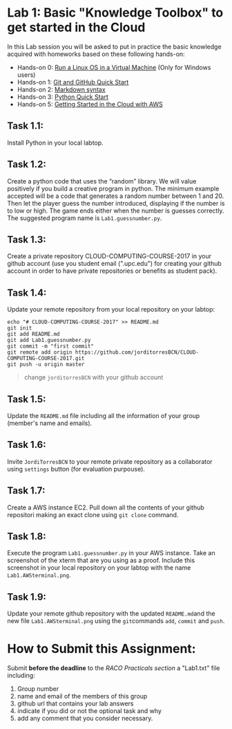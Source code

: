 # Lab 1: Basic "Knowledge Toolbox" to get started in the Cloud
In this Lab session you will be asked to put in practice the basic knowledge acquired with homeworks based on these following hands-on:

* Hands-on 0: [Run a Linux OS in a Virtual Machine](https://github.com/jorditorresBCN/Quick-Start/blob/master/LinuxOS-VirtualMachine.md) (Only for Windows users)
* Hands-on 1: [Git and GitHub Quick Start](https://github.com/jorditorresBCN/Quick-Start/blob/master/Git-Github-Quick-Start.md)
* Hands-on 2: [Markdown syntax](https://github.com/jorditorresBCN/Quick-Start/blob/master/Quick-Start-Markdown.md)
* Hands-on 3: [Python Quick Start](https://github.com/jorditorresBCN/Quick-Start/blob/master/Python-Quick-Start.md) 
* Hands-on 5: [Getting Started in the Cloud with AWS](https://github.com/jorditorresBCN/Quick-Start/blob/master/Quick-Start-AWS.md)


## Task 1.1: 
Install Python in your local labtop.
## Task 1.2: 
Create a python code that uses the “random” library. We will value positively if you build a creative program in python. The minimum example accepted will be a code that generates a random number between 1 and 20. Then let the player guess the number introduced, displaying if the number is to low or high. The game ends either when the number is guesses correctly. The suggested program name is `Lab1.guessnumber.py`. 
## Task 1.3:  
Create a private repository CLOUD-COMPUTING-COURSE-2017 in your github account (use you student email (".upc.edu") for creating your github account in order to have private repositories or benefits as student pack).
## Task 1.4:  
Update your remote repository from your local repository on your labtop:
```
echo "# CLOUD-COMPUTING-COURSE-2017" >> README.md
git init
git add README.md
git add Lab1.guessnumber.py
git commit -m "first commit"
git remote add origin https://github.com/jorditorresBCN/CLOUD-COMPUTING-COURSE-2017.git
git push -u origin master
```
> change `jorditorresBCN` with your github account

## Task 1.5:  
Update the `README.md` file including all the information of your group (member's name and emails).
## Task 1.6:  
Invite `JordiTorresBCN` to your remote private repository as a collaborator using `settings` button (for evaluation purpouse).
## Task 1.7:  
Create a AWS instance EC2. Pull down all the contents of your github repositori making an exact clone using `git clone` command. 
## Task 1.8:  
Execute the program `Lab1.guessnumber.py` in your AWS instance. Take an screenshot of the xterm that are you using as a proof. 
Include this screenshot in your local repository on your labtop with the name `Lab1.AWSterminal.png`.
## Task 1.9:    
Update your remote github repository with the updated `README.md`and the new file `Lab1.AWSterminal.png` using the `git`commands `add`, `commit` and `push`.  

# How to Submit this Assignment:  
Submit **before the deadline** to the *RACO Practicals section* a "Lab1.txt" file including: 

1. Group number
2. name and email of the members of this group
3. github url that contains your lab answers
4. indicate if you did or not the optional task and why 
5. add any comment that you consider necessary.

